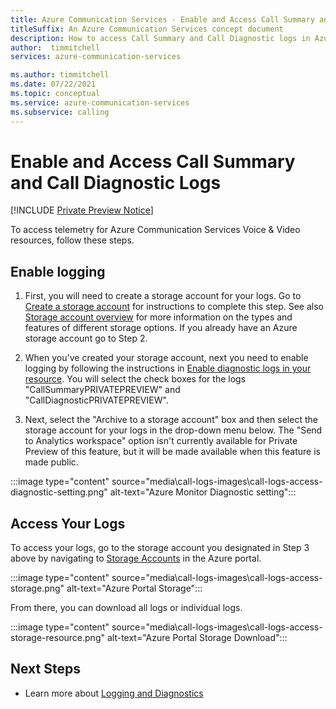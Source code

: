 ```yaml
---
title: Azure Communication Services - Enable and Access Call Summary and Call Diagnostic Logs
titleSuffix: An Azure Communication Services concept document
description: How to access Call Summary and Call Diagnostic logs in Azure Monitor
author:  timmitchell
services: azure-communication-services

ms.author: timmitchell
ms.date: 07/22/2021
ms.topic: conceptual
ms.service: azure-communication-services
ms.subservice: calling
---
```

# Enable and Access Call Summary and Call Diagnostic Logs

[!INCLUDE [Private Preview Notice](../includes/private-preview-include.md)]

To access telemetry for Azure Communication Services Voice & Video resources, follow these steps.

## Enable logging
1. First, you will need to create a storage account for your logs. Go to [Create a storage account](../../storage/common/storage-account-create.md?tabs=azure-portal) for instructions to complete this step. See also [Storage account overview](../../storage/common/storage-account-overview.md) for more information on the types and features of different storage options. If you already have an Azure storage account go to Step 2.
 
1. When you've created your storage account, next you need to enable logging by following the instructions in [Enable diagnostic logs in your resource](./logging-and-diagnostics.md#enable-diagnostic-logs-in-your-resource). You will select the check boxes for the logs "CallSummaryPRIVATEPREVIEW" and "CallDiagnosticPRIVATEPREVIEW". 

1. Next, select the "Archive to a storage account" box and then select the storage account for your logs in the drop-down menu below. The "Send to Analytics workspace" option isn't currently available for Private Preview of this feature, but it will be made available when this feature is made public.

:::image type="content" source="media\call-logs-images\call-logs-access-diagnostic-setting.png" alt-text="Azure Monitor Diagnostic setting":::



## Access Your Logs

To access your logs, go to the storage account you designated in Step 3 above by navigating to [Storage Accounts](https://portal.azure.com/#blade/HubsExtension/BrowseResource/resourceType/Microsoft.Storage%2FStorageAccounts) in the Azure portal. 

:::image type="content" source="media\call-logs-images\call-logs-access-storage.png" alt-text="Azure Portal Storage":::

From there, you can download all logs or individual logs.

:::image type="content" source="media\call-logs-images\call-logs-access-storage-resource.png" alt-text="Azure Portal Storage Download":::

## Next Steps

- Learn more about [Logging and Diagnostics](./logging-and-diagnostics.md)
